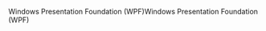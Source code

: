 <span data-ttu-id="648b1-101">Windows Presentation Foundation (WPF)</span><span class="sxs-lookup"><span data-stu-id="648b1-101">Windows Presentation Foundation (WPF)</span></span>